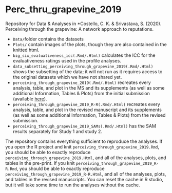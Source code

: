 # Perc_thru_grapevine_2019
Repository for Data &amp; Analyses in *Costello, C. K. &amp; Srivastava, S. (2020). Perceiving through the grapevine: A network approach to reputations.

* `Data/`folder contains the datasets
* `Plots/` contain images of the plots, though they are also contained in the knitted html.
* `big_six_evaluativeness_icc(.Rmd/.Html)` calculates the ICC for the evaluativeness ratings used in the profile analyses. 
* `data_subsetting_perceiving_through_grapevine_2019(.Rmd/.Html)` shows the subsetting of the data; it will not run as it requires access to the original datasets which we have not shared yet.
* `perceiving_through_grapevine_2019(.Rmd/.Html)` recreates every analysis, table, and plot in the MS and its supplements (as well as some additional Information, Tables & Plots) from the initial submission (available [here](https://costello.netlify.com/files/Perceiving_personality_through_grapevine_08.09.2019.pdf)).
* `perceiving_through_grapevine_2019_R-R(.Rmd/.Html)` recreates every analysis, table, and plot in the revised manuscript and its supplements (as well as some additional Information, Tables & Plots) from the revised submission.
* `perceiving_through_grapevine_2019_SAMs(.Rmd/.Html)` has the SAM results separately for Study 1 and study 2.

The repository contains everything sufficient to reproduce the analyses. If you open the R project and knit `perceiving_through_grapevine_2019.Rmd`, you should be able to exactly reproduce `perceiving_through_grapevine_2019.Html`, and all of the analyses, plots, and tables in the pre-print. If you knit `perceiving_through_grapevine_2019_R-R.Rmd`, you should be able to exactly reproduce `perceiving_through_grapevine_2019_R-R.Html`, and all of the analyses, plots, and tables in the revised manuscripts. You can reset the cache in R studio, but it will take some time to run the analyses without the cache.
